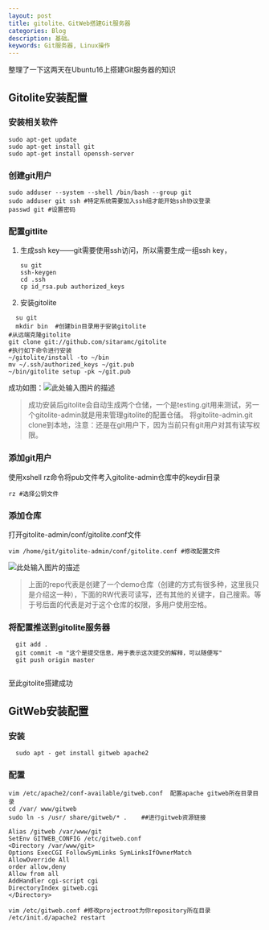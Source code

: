 ```yaml
---
layout: post
title: gitolite、GitWeb搭建Git服务器
categories: Blog
description: 基础。
keywords: Git服务器, Linux操作
---
```

整理了一下这两天在Ubuntu16上搭建Git服务器的知识
 
## Gitolite安装配置

### 安装相关软件
```shell
sudo apt-get update 
sudo apt-get install git
sudo apt-get install openssh-server
```
### 创建git用户
```
sudo adduser --system --shell /bin/bash --group git
sudo adduser git ssh #特定系统需要加入ssh组才能开始ssh协议登录
passwd git #设置密码
```
### 配置gitlite
1. 生成ssh key——git需要使用ssh访问，所以需要生成一组ssh key，
    ```
    su git
    ssh-keygen
    cd .ssh
    cp id_rsa.pub authorized_keys
    
    ```
2. 安装gitolite
  ```
    su git
    mkdir bin  #创建bin目录用于安装gitolite
  #从远端克隆gitolite
  git clone git://github.com/sitaramc/gitolite
  #执行如下命令进行安装
  ~/gitolite/install -to ~/bin
  mv ~/.ssh/authorized_keys ~/git.pub
  ~/bin/gitolite setup -pk ~/git.pub
  
  ```
  成功如图：![此处输入图片的描述][1]

>   成功安装后gitolite会自动生成两个仓储，一个是testing.git用来测试，另一个gitolite-admin就是用来管理gitolite的配置仓储。
     将gitolite-admin.git clone到本地，注意：还是在git用户下，因为当前只有git用户对其有读写权限。
     
### 添加git用户
使用xshell rz命令将pub文件考入gitolite-admin仓库中的keydir目录
```
rz #选择公钥文件

```
### 添加仓库
打开gitolite-admin/conf/gitolite.conf文件
```
vim /home/git/gitolite-admin/conf/gitolite.conf #修改配置文件
```
![此处输入图片的描述][2]
> 上面的repo代表是创建了一个demo仓库（创建的方式有很多种，这里我只是介绍这一种），下面的RW代表可读写，还有其他的关键字，自己搜索。等于号后面的代表是对于这个仓库的权限，多用户使用空格。

### 将配置推送到gitolite服务器
```
  git add .
  git commit -m "这个是提交信息，用于表示这次提交的解释，可以随便写"
  git push origin master 
  
```
至此gitolite搭建成功

## GitWeb安装配置

### 安装
```
  sudo apt - get install gitweb apache2 
```
### 配置
```
vim /etc/apache2/conf-available/gitweb.conf  配置apache gitweb所在目录目录
cd /var/ www/gitweb   
sudo ln -s /usr/ share/gitweb/* .    ##进行gitweb资源链接
```
```
Alias /gitweb /var/www/git
SetEnv GITWEB_CONFIG /etc/gitweb.conf
<Directory /var/www/git>
Options ExecCGI FollowSymLinks SymLinksIfOwnerMatch
AllowOverride All
order allow,deny
Allow from all
AddHandler cgi-script cgi
DirectoryIndex gitweb.cgi
</Directory>
```
```
vim /etc/gitweb.conf #修改projectroot为你repository所在目录
/etc/init.d/apache2 restart
```





  [1]: http://img.blog.csdn.net/20140809155108345?watermark/2/text/aHR0cDovL2Jsb2cuY3Nkbi5uZXQvbWVuZ3hpYW5neXVl/font/5a6L5L2T/fontsize/400/fill/I0JBQkFCMA==/dissolve/70/gravity/SouthEast
  [2]: http://img.blog.csdn.net/20140809160614083?watermark/2/text/aHR0cDovL2Jsb2cuY3Nkbi5uZXQvbWVuZ3hpYW5neXVl/font/5a6L5L2T/fontsize/400/fill/I0JBQkFCMA==/dissolve/70/gravity/SouthEast